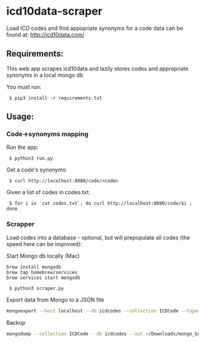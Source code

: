 # icd10data-scraper

Load ICD codes and find appopriate synonyms for a code
data can be found at: http://icd10data.com/

## Requirements:
This web app scrapes icd10data and lazily stores codes and appropriate synonyms in a local mongo db

You must run:
```
 $ pip3 install -r requirements.txt
```

## Usage:

### Code->synonyms mapping
Run the app:
```
 $ python3 run.py
```

Get a code's synonyms:
```
 $ curl http://localhost:8080/code/<code>
```

Given a list of codes in codes.txt:
```
 $ for i in `cat codes.txt`; do curl http://localhost:8080/code/$i ; done
```

### Scrapper
Load codes into a database - optional, but will prepopulate all codes (the speed here can be improved):

Start Mongo db locally (Mac)

```
brew install mongodb
brew tap homebrew/services
brew services start mongodb
```

```
 $ python3 scraper.py
```

Export data from Mongo to a JSON file
```bash
mongoexport --host localhost --db icdcodes --collection ICDCode --type=json --out ~/Downloads/icdcodes.json
```

Backup
```bash
mongodump --collection ICDCode --db icdcodes --out ~/Downloads/mongo_backup/
```